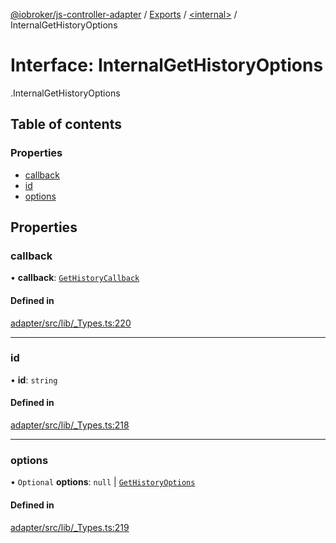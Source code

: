 [@iobroker/js-controller-adapter](../README.md) / [Exports](../modules.md) / [<internal\>](../modules/internal_.md) / InternalGetHistoryOptions

# Interface: InternalGetHistoryOptions

[<internal>](../modules/internal_.md).InternalGetHistoryOptions

## Table of contents

### Properties

- [callback](internal_.InternalGetHistoryOptions.md#callback)
- [id](internal_.InternalGetHistoryOptions.md#id)
- [options](internal_.InternalGetHistoryOptions.md#options)

## Properties

### callback

• **callback**: [`GetHistoryCallback`](../modules/internal_.md#gethistorycallback)

#### Defined in

[adapter/src/lib/_Types.ts:220](https://github.com/ioBroker/ioBroker.js-controller/blob/31131c11/packages/adapter/src/lib/_Types.ts#L220)

___

### id

• **id**: `string`

#### Defined in

[adapter/src/lib/_Types.ts:218](https://github.com/ioBroker/ioBroker.js-controller/blob/31131c11/packages/adapter/src/lib/_Types.ts#L218)

___

### options

• `Optional` **options**: ``null`` \| [`GetHistoryOptions`](internal_.GetHistoryOptions.md)

#### Defined in

[adapter/src/lib/_Types.ts:219](https://github.com/ioBroker/ioBroker.js-controller/blob/31131c11/packages/adapter/src/lib/_Types.ts#L219)
